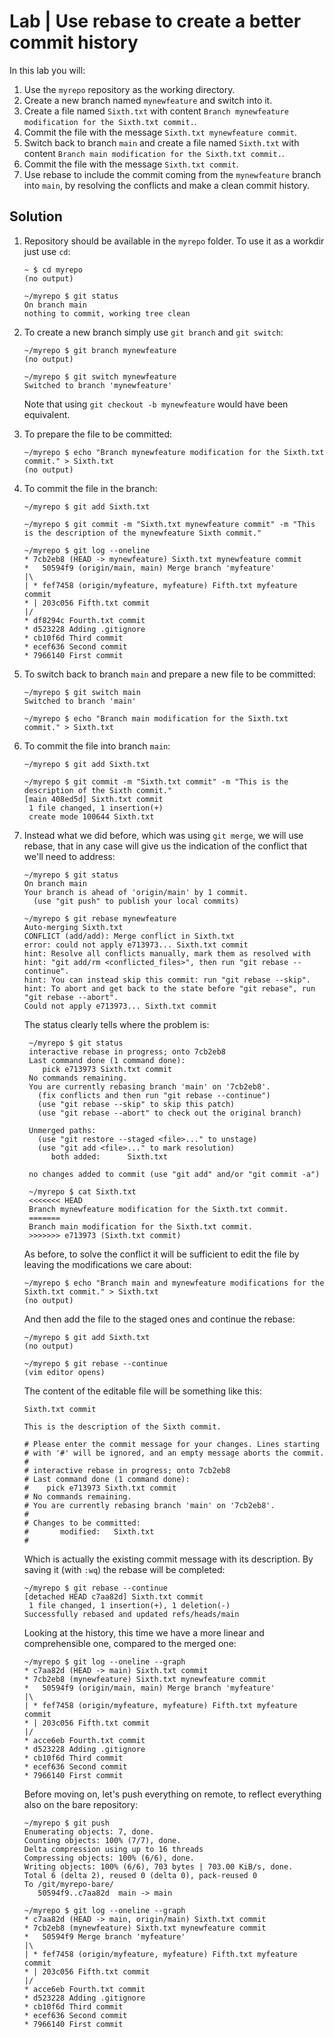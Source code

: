 # Lab | Use rebase to create a better commit history

In this lab you will:

1. Use the `myrepo` repository as the working directory.
2. Create a new branch named `mynewfeature` and switch into it.
3. Create a file named `Sixth.txt` with content
   `Branch mynewfeature modification for the Sixth.txt commit.`.
4. Commit the file with the message `Sixth.txt mynewfeature commit`.
5. Switch back to branch `main` and create a file named `Sixth.txt` with content
   `Branch main modification for the Sixth.txt commit.`.
6. Commit the file with the message `Sixth.txt commit`.
7. Use rebase to include the commit coming from the `mynewfeature` branch into
   `main`, by resolving the conflicts and make a clean commit history.

## Solution

1. Repository should be available in the `myrepo` folder. To use it as a workdir
   just use `cd`:

   ```console
   ~ $ cd myrepo
   (no output)

   ~/myrepo $ git status
   On branch main
   nothing to commit, working tree clean
   ```

2. To create a new branch simply use `git branch` and `git switch`:

   ```console
   ~/myrepo $ git branch mynewfeature
   (no output)

   ~/myrepo $ git switch mynewfeature
   Switched to branch 'mynewfeature'
   ```

   Note that using `git checkout -b mynewfeature` would have been equivalent.

3. To prepare the file to be committed:

   ```console
   ~/myrepo $ echo "Branch mynewfeature modification for the Sixth.txt commit." > Sixth.txt
   (no output)
   ```

4. To commit the file in the branch:

   ```console
   ~/myrepo $ git add Sixth.txt

   ~/myrepo $ git commit -m "Sixth.txt mynewfeature commit" -m "This is the description of the mynewfeature Sixth commit."

   ~/myrepo $ git log --oneline
   * 7cb2eb8 (HEAD -> mynewfeature) Sixth.txt mynewfeature commit
   *   50594f9 (origin/main, main) Merge branch 'myfeature'
   |\
   | * fef7458 (origin/myfeature, myfeature) Fifth.txt myfeature commit
   * | 203c056 Fifth.txt commit
   |/
   * df8294c Fourth.txt commit
   * d523228 Adding .gitignore
   * cb10f6d Third commit
   * ecef636 Second commit
   * 7966140 First commit
   ```

5. To switch back to branch `main` and prepare a new file to be committed:

   ```console
   ~/myrepo $ git switch main
   Switched to branch 'main'

   ~/myrepo $ echo "Branch main modification for the Sixth.txt commit." > Sixth.txt
   ```

6. To commit the file into branch `main`:

   ```console
   ~/myrepo $ git add Sixth.txt

   ~/myrepo $ git commit -m "Sixth.txt commit" -m "This is the description of the Sixth commit."
   [main 408ed5d] Sixth.txt commit
    1 file changed, 1 insertion(+)
    create mode 100644 Sixth.txt
   ```

7. Instead what we did before, which was using `git merge`, we will use rebase,
   that in any case will give us the indication of the conflict that we'll need
   to address:

   ```console
   ~/myrepo $ git status
   On branch main
   Your branch is ahead of 'origin/main' by 1 commit.
     (use "git push" to publish your local commits)

   ~/myrepo $ git rebase mynewfeature
   Auto-merging Sixth.txt
   CONFLICT (add/add): Merge conflict in Sixth.txt
   error: could not apply e713973... Sixth.txt commit
   hint: Resolve all conflicts manually, mark them as resolved with
   hint: "git add/rm <conflicted_files>", then run "git rebase --continue".
   hint: You can instead skip this commit: run "git rebase --skip".
   hint: To abort and get back to the state before "git rebase", run "git rebase --abort".
   Could not apply e713973... Sixth.txt commit
   ```

   The status clearly tells where the problem is:

   ```console
    ~/myrepo $ git status
    interactive rebase in progress; onto 7cb2eb8
    Last command done (1 command done):
       pick e713973 Sixth.txt commit
    No commands remaining.
    You are currently rebasing branch 'main' on '7cb2eb8'.
      (fix conflicts and then run "git rebase --continue")
      (use "git rebase --skip" to skip this patch)
      (use "git rebase --abort" to check out the original branch)

    Unmerged paths:
      (use "git restore --staged <file>..." to unstage)
      (use "git add <file>..." to mark resolution)
         both added:      Sixth.txt

    no changes added to commit (use "git add" and/or "git commit -a")

    ~/myrepo $ cat Sixth.txt
    <<<<<<< HEAD
    Branch mynewfeature modification for the Sixth.txt commit.
    =======
    Branch main modification for the Sixth.txt commit.
    >>>>>>> e713973 (Sixth.txt commit)
   ```

   As before, to solve the conflict it will be sufficient to edit the file by
   leaving the modifications we care about:

   ```console
   ~/myrepo $ echo "Branch main and mynewfeature modifications for the Sixth.txt commit." > Sixth.txt
   (no output)
   ```

   And then add the file to the staged ones and continue the rebase:

   ```console
   ~/myrepo $ git add Sixth.txt
   (no output)

   ~/myrepo $ git rebase --continue
   (vim editor opens)
   ```

   The content of the editable file will be something like this:

   ```console
   Sixth.txt commit

   This is the description of the Sixth commit.

   # Please enter the commit message for your changes. Lines starting
   # with '#' will be ignored, and an empty message aborts the commit.
   #
   # interactive rebase in progress; onto 7cb2eb8
   # Last command done (1 command done):
   #    pick e713973 Sixth.txt commit
   # No commands remaining.
   # You are currently rebasing branch 'main' on '7cb2eb8'.
   #
   # Changes to be committed:
   #       modified:   Sixth.txt
   #
   ```

   Which is actually the existing commit message with its description.
   By saving it (with `:wq`) the rebase will be completed:

   ```console
   ~/myrepo $ git rebase --continue
   [detached HEAD c7aa82d] Sixth.txt commit
    1 file changed, 1 insertion(+), 1 deletion(-)
   Successfully rebased and updated refs/heads/main
   ```

   Looking at the history, this time we have a more linear and comprehensible
   one, compared to the merged one:

   ```console
   ~/myrepo $ git log --oneline --graph
   * c7aa82d (HEAD -> main) Sixth.txt commit
   * 7cb2eb8 (mynewfeature) Sixth.txt mynewfeature commit
   *   50594f9 (origin/main, main) Merge branch 'myfeature'
   |\
   | * fef7458 (origin/myfeature, myfeature) Fifth.txt myfeature commit
   * | 203c056 Fifth.txt commit
   |/
   * acce6eb Fourth.txt commit
   * d523228 Adding .gitignore
   * cb10f6d Third commit
   * ecef636 Second commit
   * 7966140 First commit
   ```

   Before moving on, let's push everything on remote, to reflect everything also
   on the bare repository:

   ```console
   ~/myrepo $ git push
   Enumerating objects: 7, done.
   Counting objects: 100% (7/7), done.
   Delta compression using up to 16 threads
   Compressing objects: 100% (6/6), done.
   Writing objects: 100% (6/6), 703 bytes | 703.00 KiB/s, done.
   Total 6 (delta 2), reused 0 (delta 0), pack-reused 0
   To /git/myrepo-bare/
      50594f9..c7aa82d  main -> main

   ~/myrepo $ git log --oneline --graph
   * c7aa82d (HEAD -> main, origin/main) Sixth.txt commit
   * 7cb2eb8 (mynewfeature) Sixth.txt mynewfeature commit
   *   50594f9 Merge branch 'myfeature'
   |\
   | * fef7458 (origin/myfeature, myfeature) Fifth.txt myfeature commit
   * | 203c056 Fifth.txt commit
   |/
   * acce6eb Fourth.txt commit
   * d523228 Adding .gitignore
   * cb10f6d Third commit
   * ecef636 Second commit
   * 7966140 First commit
   ```

